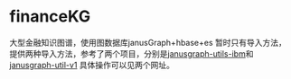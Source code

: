 # financeKG
大型金融知识图谱，使用图数据库janusGraph+hbase+es
暂时只有导入方法，提供两种导入方法，参考了两个项目，分别是[janusgraph-utils-ibm](https://github.com/IBM/janusgraph-utils)和[janusgraph-util-v1](https://github.com/FSixteen/janusgraph-utils)
具体操作可以见两个网址。
